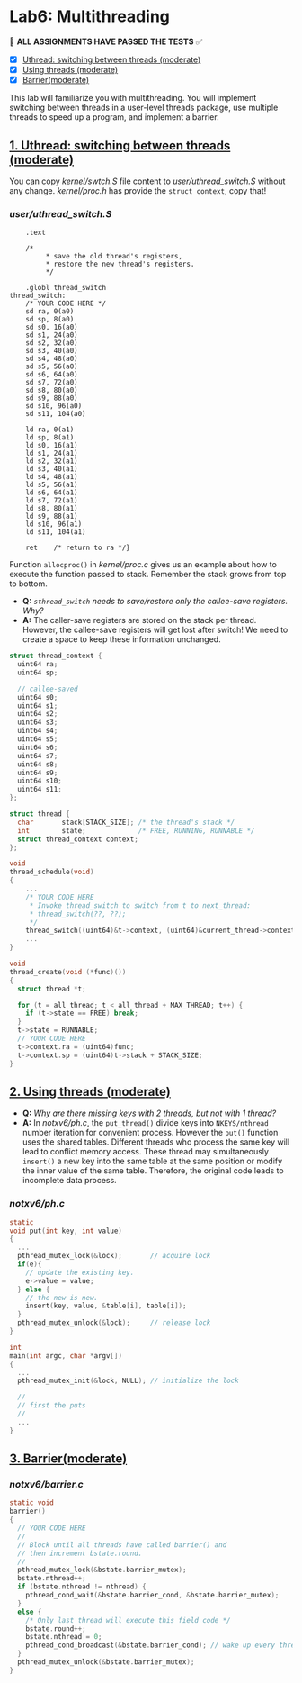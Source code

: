 # Lab6: Multithreading

:penguin: **ALL ASSIGNMENTS HAVE PASSED THE TESTS** :white_check_mark:

- [x] [Uthread: switching between threads (moderate)](#1-uthread-switching-between-threads-moderate)
- [x] [Using threads (moderate)](#2-using-threads-moderate)
- [x] [Barrier(moderate)](#3-barriermoderate)

This lab will familiarize you with multithreading. You will implement switching between threads in a user-level threads package, use multiple threads to speed up a program, and implement a barrier.

## [1. Uthread: switching between threads (moderate)](#lab6-multithreading)

You can copy _kernel/swtch.S_ file content to _user/uthread_switch.S_ without any change. _kernel/proc.h_ has provide the `struct context`, copy that!

### _user/uthread_switch.S_

```arm
    .text

    /*
         * save the old thread's registers,
         * restore the new thread's registers.
         */

    .globl thread_switch
thread_switch:
    /* YOUR CODE HERE */
    sd ra, 0(a0)
    sd sp, 8(a0)
    sd s0, 16(a0)
    sd s1, 24(a0)
    sd s2, 32(a0)
    sd s3, 40(a0)
    sd s4, 48(a0)
    sd s5, 56(a0)
    sd s6, 64(a0)
    sd s7, 72(a0)
    sd s8, 80(a0)
    sd s9, 88(a0)
    sd s10, 96(a0)
    sd s11, 104(a0)

    ld ra, 0(a1)
    ld sp, 8(a1)
    ld s0, 16(a1)
    ld s1, 24(a1)
    ld s2, 32(a1)
    ld s3, 40(a1)
    ld s4, 48(a1)
    ld s5, 56(a1)
    ld s6, 64(a1)
    ld s7, 72(a1)
    ld s8, 80(a1)
    ld s9, 88(a1)
    ld s10, 96(a1)
    ld s11, 104(a1)

    ret    /* return to ra */}
```

Function `allocproc()` in _kernel/proc.c_ gives us an example about how to execute the function passed to stack. Remember the stack grows from top to bottom.

- **Q:** _`sthread_switch` needs to save/restore only the callee-save registers. Why?_
- **A:** The caller-save registers are stored on the stack per thread. However, the callee-save registers will get lost after switch! We need to create a space to keep these information unchanged.

```c
struct thread_context {
  uint64 ra;
  uint64 sp;

  // callee-saved
  uint64 s0;
  uint64 s1;
  uint64 s2;
  uint64 s3;
  uint64 s4;
  uint64 s5;
  uint64 s6;
  uint64 s7;
  uint64 s8;
  uint64 s9;
  uint64 s10;
  uint64 s11;
};

struct thread {
  char       stack[STACK_SIZE]; /* the thread's stack */
  int        state;             /* FREE, RUNNING, RUNNABLE */
  struct thread_context context;
};

void 
thread_schedule(void)
{
    ...
    /* YOUR CODE HERE
     * Invoke thread_switch to switch from t to next_thread:
     * thread_switch(??, ??);
     */
    thread_switch((uint64)&t->context, (uint64)&current_thread->context);
    ...
}

void 
thread_create(void (*func)())
{
  struct thread *t;

  for (t = all_thread; t < all_thread + MAX_THREAD; t++) {
    if (t->state == FREE) break;
  }
  t->state = RUNNABLE;
  // YOUR CODE HERE
  t->context.ra = (uint64)func;
  t->context.sp = (uint64)t->stack + STACK_SIZE;
}
```

## [2. Using threads (moderate)](#lab6-multithreading)

- **Q:** _Why are there missing keys with 2 threads, but not with 1 thread?_
- **A:** In _notxv6/ph.c_, the `put_thread()` divide keys into `NKEYS/nthread` number iteration for convenient process. However the `put()` function uses the shared tables. Different threads who process the same key will lead to conflict memory access. These thread may simultaneously `insert()` a new key into the same table at the same position or modify the inner value of the same table. Therefore, the original code leads to incomplete data process.

### _notxv6/ph.c_

```c
static 
void put(int key, int value)
{
  ...
  pthread_mutex_lock(&lock);       // acquire lock
  if(e){
    // update the existing key.
    e->value = value;
  } else {
    // the new is new.
    insert(key, value, &table[i], table[i]);
  }
  pthread_mutex_unlock(&lock);     // release lock
}

int
main(int argc, char *argv[])
{
  ...
  pthread_mutex_init(&lock, NULL); // initialize the lock

  //
  // first the puts
  //
  ...
}
```

## [3. Barrier(moderate)](#lab6-multithreading)

### _notxv6/barrier.c_

```c
static void 
barrier()
{
  // YOUR CODE HERE
  //
  // Block until all threads have called barrier() and
  // then increment bstate.round.
  //
  pthread_mutex_lock(&bstate.barrier_mutex);
  bstate.nthread++;
  if (bstate.nthread != nthread) {
    pthread_cond_wait(&bstate.barrier_cond, &bstate.barrier_mutex);
  }
  else {
    /* Only last thread will execute this field code */
    bstate.round++;
    bstate.nthread = 0;
    pthread_cond_broadcast(&bstate.barrier_cond); // wake up every thread sleeping on cond
  }
  pthread_mutex_unlock(&bstate.barrier_mutex);
}
```
